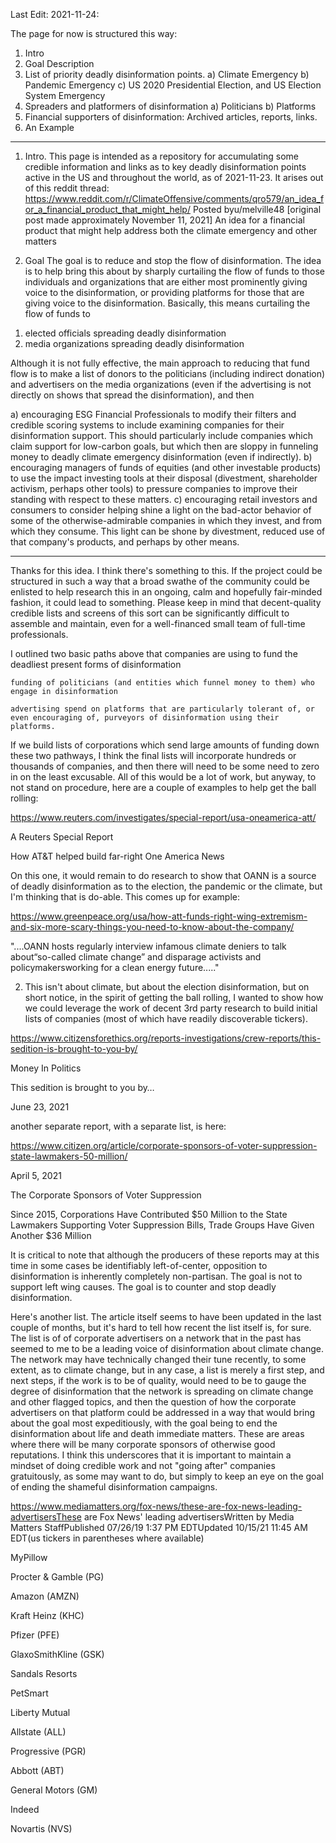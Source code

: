 Last Edit: 2021-11-24:

The page for now is structured this way:

1.  Intro
2.  Goal Description
3.  List of priority deadly disinformation points.
    a) Climate Emergency
    b) Pandemic Emergency
    c) US 2020 Presidential Election, and US Election System Emergency
4.  Spreaders and platformers of disinformation
    a) Politicians
    b) Platforms
5. Financial supporters of disinformation: Archived articles, reports, links.
6. An Example

-------

1.  Intro.
This page is intended as a repository for accumulating some credible information and links as to key deadly disinformation points active in the US and throughout the world, as of 2021-11-23. It arises out of this reddit thread:
https://www.reddit.com/r/ClimateOffensive/comments/qro579/an_idea_for_a_financial_product_that_might_help/
Posted byu/melville48
[original post made approximately November 11, 2021]
An idea for a financial product that might help address both the climate emergency and other matters


2.  Goal
The goal is to reduce and stop the flow of disinformation.  The idea is to help bring this about by sharply curtailing the flow of funds to those individuals and organizations that are either most prominently giving voice to the disinformation, or providing platforms for those that are giving voice to the disinformation.  Basically, this means curtailing the flow of funds to 
1) elected officials spreading deadly disinformation
2) media organizations spreading deadly disinformation

Although it is not fully effective, the main approach to reducing that fund flow is to make a list of donors to the politicians (including indirect donation) and advertisers on the media organizations (even if the advertising is not directly on shows that spread the disinformation), and then 

a) encouraging ESG Financial Professionals to modify their filters and credible scoring systems to include examining companies for their disinformation support.  This should particularly include companies which claim support for low-carbon goals, but which then are sloppy in funneling money to deadly climate emergency disinformation (even if indirectly).
b) encouraging managers of funds of equities (and other investable products) to use the impact investing tools at their disposal (divestment, shareholder activism, perhaps other tools) to pressure companies to improve their standing with respect to these matters.
c) encouraging retail investors and consumers to consider helping shine a light on the bad-actor behavior of some of the otherwise-admirable companies in which they invest, and from which they consume.  This light can be shone by divestment, reduced use of that company's products, and perhaps by other means.

-----------------
Thanks for this idea. I think there's something to this. If the project could be structured in such a way that a broad swathe of the community could be enlisted to help research this in an ongoing, calm and hopefully fair-minded fashion, it could lead to something. Please keep in mind that decent-quality credible lists and screens of this sort can be significantly difficult to assemble and maintain, even for a well-financed small team of full-time professionals.

I outlined two basic paths above that companies are using to fund the deadliest present forms of disinformation

    funding of politicians (and entities which funnel money to them) who engage in disinformation

    advertising spend on platforms that are particularly tolerant of, or even encouraging of, purveyors of disinformation using their platforms.

If we build lists of corporations which send large amounts of funding down these two pathways, I think the final lists will incorporate hundreds or thousands of companies, and then there will need to be some need to zero in on the least excusable. All of this would be a lot of work, but anyway, to not stand on procedure, here are a couple of examples to help get the ball rolling:

https://www.reuters.com/investigates/special-report/usa-oneamerica-att/

A Reuters Special Report

How AT&T helped build far-right One America News

On this one, it would remain to do research to show that OANN is a source of deadly disinformation as to the election, the pandemic or the climate, but I'm thinking that is do-able. This comes up for example:

https://www.greenpeace.org/usa/how-att-funds-right-wing-extremism-and-six-more-scary-things-you-need-to-know-about-the-company/

"....OANN hosts regularly interview infamous climate deniers to talk about“so-called climate change” and disparage activists and policymakersworking for a clean energy future....."

2. This isn't about climate, but about the election disinformation, but on short notice, in the spirit of getting the ball rolling, I wanted to show how we could leverage the work of decent 3rd party research to build initial lists of companies (most of which have readily discoverable tickers).

https://www.citizensforethics.org/reports-investigations/crew-reports/this-sedition-is-brought-to-you-by/

Money In Politics

This sedition is brought to you by…

June 23, 2021

another separate report, with a separate list, is here:

https://www.citizen.org/article/corporate-sponsors-of-voter-suppression-state-lawmakers-50-million/

April 5, 2021

The Corporate Sponsors of Voter Suppression

Since 2015, Corporations Have Contributed $50 Million to the State Lawmakers Supporting Voter Suppression Bills, Trade Groups Have Given Another $36 Million

It is critical to note that although the producers of these reports may at this time in some cases be identifiably left-of-center, opposition to disinformation is inherently completely non-partisan. The goal is not to support left wing causes. The goal is to counter and stop deadly disinformation.

Here's another list. The article itself seems to have been updated in the last couple of months, but it's hard to tell how recent the list itself is, for sure. The list is of of corporate advertisers on a network that in the past has seemed to me to be a leading voice of disinformation about climate change. The network may have technically changed their tune recently, to some extent, as to climate change, but in any case, a list is merely a first step, and next steps, if the work is to be of quality, would need to be to gauge the degree of disinformation that the network is spreading on climate change and other flagged topics, and then the question of how the corporate advertisers on that platform could be addressed in a way that would bring about the goal most expeditiously, with the goal being to end the disinformation about life and death immediate matters. These are areas where there will be many corporate sponsors of otherwise good reputations. I think this underscores that it is important to maintain a mindset of doing credible work and not "going after" companies gratuitously, as some may want to do, but simply to keep an eye on the goal of ending the shameful disinformation campaigns.


https://www.mediamatters.org/fox-news/these-are-fox-news-leading-advertisersThese are Fox News' leading advertisersWritten by Media Matters StaffPublished 07/26/19 1:37 PM EDTUpdated 10/15/21 11:45 AM EDT(us tickers in parentheses where available)

MyPillow

Procter & Gamble (PG)

Amazon (AMZN)

Kraft Heinz (KHC)

Pfizer (PFE)

GlaxoSmithKline (GSK)

Sandals Resorts

PetSmart

Liberty Mutual

Allstate (ALL)

Progressive (PGR)

Abbott (ABT)

General Motors (GM)

Indeed

Novartis (NVS)


